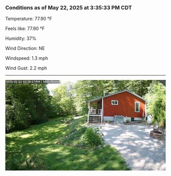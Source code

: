 ### Conditions as of May 22, 2025 at 3:35:33 PM CDT 

Temperature: 77.90 &deg;F

Feels like: 77.90 &deg;F

Humidity: 37%

Wind Direction: NE

Windspeed: 1.3 mph

Wind Gust: 2.2 mph

---

<img src="./images/latest.jpeg"/>

